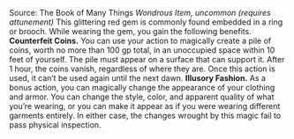 Source: The Book of Many Things
*Wondrous Item, uncommon (requires attunement)*
This glittering red gem is commonly found embedded in a ring or brooch.
While wearing the gem, you gain the following benefits.
**Counterfeit Coins.** You can use your action to magically create a pile of coins, worth no more than 100 gp total, in an unoccupied space within 10 feet of yourself. The pile must appear on a surface that can support it. After 1 hour, the coins vanish, regardless of where they are. Once this action is used, it can’t be used again until the next dawn.
**Illusory Fashion.** As a bonus action, you can magically change the appearance of your clothing and armor. You can change the style, color, and apparent quality of what you’re wearing, or you can make it appear as if you were wearing different garments entirely. In either case, the changes wrought by this magic fail to pass physical inspection.